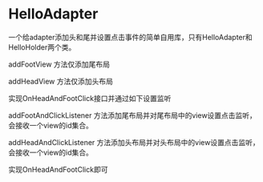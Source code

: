 # HelloAdapter
一个给adapter添加头和尾并设置点击事件的简单自用库，只有HelloAdapter和HelloHolder两个类。

addFootView 方法仅添加尾布局

addHeadView 方法仅添加头布局

实现OnHeadAndFootClick接口并通过如下设置监听

addFootAndClickListener 方法添加尾布局并对尾布局中的view设置点击监听，会接收一个view的id集合。

addHeadAndClickListener 方法添加头布局并对头布局中的view设置点击监听，会接收一个view的id集合。

实现OnHeadAndFootClick即可
